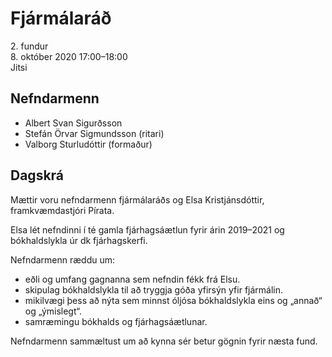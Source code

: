 # Fjármálaráð

2\. fundur  
8\. október 2020 17:00–18:00  
Jitsi

## Nefndarmenn

* Albert Svan Sigurðsson
* Stefán Örvar Sigmundsson (ritari)
* Valborg Sturludóttir (formaður)

## Dagskrá

Mættir voru nefndarmenn fjármálaráðs og Elsa Kristjánsdóttir, framkvæmdastjóri Pírata.

Elsa lét nefndinni í té gamla fjárhagsáætlun fyrir árin 2019–2021 og bókhaldslykla úr dk fjárhagskerfi.

Nefndarmenn ræddu um:
* eðli og umfang gagnanna sem nefndin fékk frá Elsu.
* skipulag bókhaldslykla til að tryggja góða yfirsýn yfir fjármálin.
* mikilvægi þess að nýta sem minnst óljósa bókhaldslykla eins og „annað“ og „ýmislegt“.
* samræmingu bókhalds og fjárhagsáætlunar.

Nefndarmenn sammæltust um að kynna sér betur gögnin fyrir næsta fund.